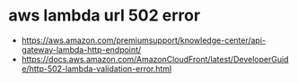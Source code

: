 # aws lambda url 502 error
- https://aws.amazon.com/premiumsupport/knowledge-center/api-gateway-lambda-http-endpoint/
- https://docs.aws.amazon.com/AmazonCloudFront/latest/DeveloperGuide/http-502-lambda-validation-error.html